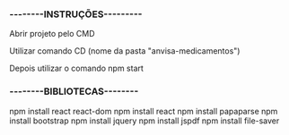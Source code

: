 ### --------INSTRUÇÕES---------
Abrir projeto pelo CMD

Utilizar comando CD (nome da pasta "anvisa-medicamentos")

Depois utilizar o comando npm start

### --------BIBLIOTECAS--------
npm install react react-dom
npm install react
npm install papaparse
npm install bootstrap
npm install jquery
npm install jspdf
npm install file-saver
